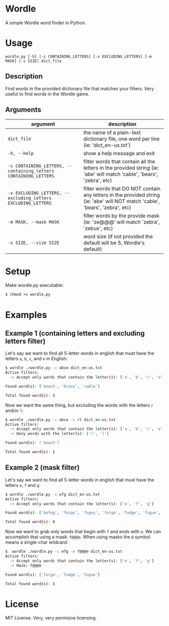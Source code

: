 # Wordle
A simple Wordle word finder in Python.

# Usage

`wordle.py [-h] [-c CONTAINING_LETTERS] [-x EXCLUDING_LETTERS] [-m MASK] [-s SIZE] dict_file`

## Description
Find words in the provided dictionary file that matches your filters. Very useful to find words in the Wordle game.

## Arguments
|argument|description|
|-|-|
|`dict_file`|the name of a plain-text dictionary file, one word per line (ie: 'dict_en-us.txt')|
|`-h, --help`|show a help message and exit|
|`-c CONTAINING_LETTERS, --containing_letters CONTAINING_LETTERS`|filter words that contain all the letters in the provided string (ie: 'abe' will match 'cable', 'bears', 'zebra', etc)
|`-x EXCLUDING_LETTERS, --excluding_letters EXCLUDING_LETTERS`|filter words that DO NOT contain any letters in the provided string (ie: 'abe' will NOT match 'cable', 'bears', 'zebra', etc)
|`-m MASK, --mask MASK`|filter words by the provide mask (ie: 'ze@@@' will match 'zebra', 'zebus', etc)
|`-s SIZE, --size SIZE`|word size (if not provided the default will be 5, Wordle's default)

# Setup
Make wordle.py executable:

```sh
$ chmod +x wordle.py
```

# Examples
## Example 1 (containing letters and excluding letters filter)
Let's say we want to find all 5-letter words in english that must have the letters `a`, `b`, `c`, and `e` in English:
```bash
$ wordle ./wordle.py -c abce dict_en-us.txt
Active filters:
  -> Accept only words that contain the letter(s): ['a', 'b', 'c', 'e']

Found word(s): ['beach', 'brace', 'cable']

Total found word(s): 3

```
Now we want the same thing, but excluding the words with the letters `r` and/or `l`:
```bash
$ wordle ./wordle.py -c abce -x rl dict_en-us.txt
Active filters:
  -> Accept only words that contain the letter(s): ['a', 'b', 'c', 'e']
  -> Deny words with the letter(s): ['r', 'l']

Found word(s): ['beach']

Total found word(s): 1
```

## Example 2 (mask filter)
Let's say we want to find all 5-letter words in english that must have the letters `e`, `f` and `g`:
```bash
$ wordle ./wordle.py -c efg dict_en-us.txt
Active filters:
  -> Accept only words that contain the letter(s): ['e', 'f', 'g']

Found word(s): ['befog', 'feign', 'fogey', 'forge', 'fudge', 'fugue', 'gaffe', 'gofer', 'grief']

Total found word(s): 9
```
Now we want to grab only words that begin with `f` and ends with `e`. We can accomplish that using a mask: `f@@@e`. When using masks the `@` symbol means a single-char wildcard:
```bash
$  wordle ./wordle.py -c efg -m f@@@e dict_en-us.txt
Active filters:
  -> Accept only words that contain the letter(s): ['e', 'f', 'g']
  -> Mask: f@@@e

Found word(s): ['forge', 'fudge', 'fugue']

Total found word(s): 3

```


# License
MIT License.
Very, very permisive licensing.

